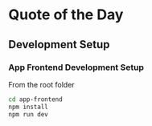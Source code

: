 # Quote of the Day



## Development Setup

### App Frontend Development Setup

From the root folder

```bash
cd app-frontend
npm install
npm run dev
```